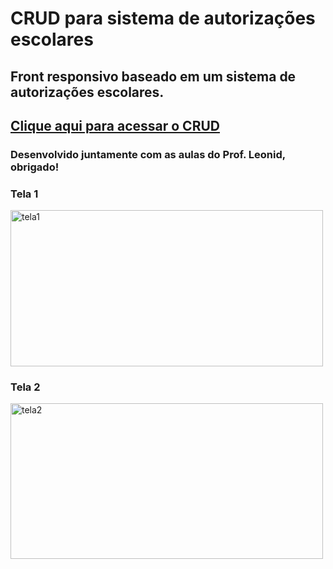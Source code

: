 # CRUD para sistema de autorizações escolares
## Front responsivo baseado em um sistema de autorizações escolares.
## <a href="https://felipethiago21.github.io/crudAutorizacoes/">Clique aqui para acessar o CRUD</a>
### Desenvolvido juntamente com as aulas do Prof. Leonid, obrigado!

### Tela 1
<a data-flickr-embed="true" href="https://www.flickr.com/photos/195011981@N07/51882789525/in/dateposted-public/" title="tela1"><img src="https://live.staticflickr.com/65535/51882789525_9f9f7566b4.jpg" width="500" height="250" alt="tela1"></a>

### Tela 2
<a data-flickr-embed="true" href="https://www.flickr.com/photos/195011981@N07/51881167617/in/dateposted-public/" title="tela2"><img src="https://live.staticflickr.com/65535/51881167617_44862250f0.jpg" width="500" height="249" alt="tela2"></a>
